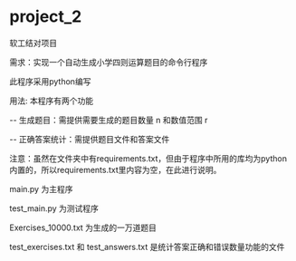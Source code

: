 # project_2
软工结对项目

需求：实现一个自动生成小学四则运算题目的命令行程序

此程序采用python编写

用法: 本程序有两个功能

-- 生成题目：需提供需要生成的题目数量 n 和数值范围 r

-- 正确答案统计：需提供题目文件和答案文件

注意：虽然在文件夹中有requirements.txt，但由于程序中所用的库均为python内置的，所以requirements.txt里内容为空，在此进行说明。

main.py 为主程序

test_main.py 为测试程序

Exercises_10000.txt 为生成的一万道题目

test_exercises.txt 和 test_answers.txt 是统计答案正确和错误数量功能的文件

